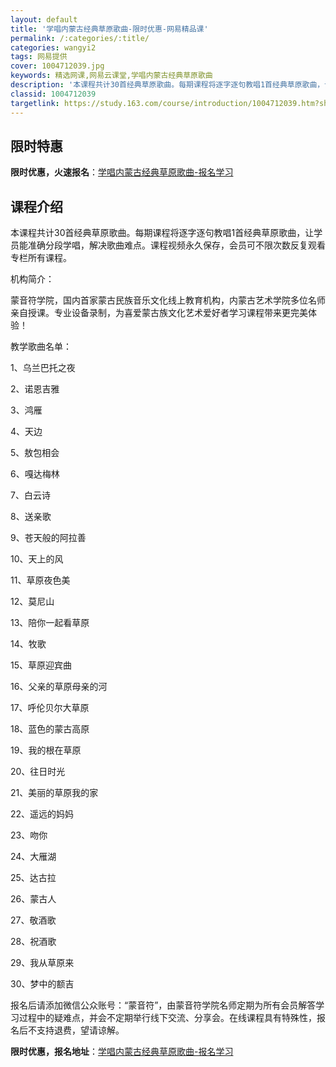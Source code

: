 ```yaml
---
layout: default
title: '学唱内蒙古经典草原歌曲-限时优惠-网易精品课'
permalink: /:categories/:title/
categories: wangyi2
tags: 网易提供
cover: 1004712039.jpg
keywords: 精选网课,网易云课堂,学唱内蒙古经典草原歌曲
description: '本课程共计30首经典草原歌曲。每期课程将逐字逐句教唱1首经典草原歌曲，让学员能准确分段学唱，解决歌曲难点。课程视频永久保'
classid: 1004712039
targetlink: https://study.163.com/course/introduction/1004712039.htm?share=1&shareId=1025206652&utm_campaign=share&utm_medium=iphoneShare&utm_source=&utm_u=1025206652
---
```


## 限时特惠

**限时优惠，火速报名**：[学唱内蒙古经典草原歌曲-报名学习](https://study.163.com/course/introduction/1004712039.htm?share=1&shareId=1025206652&utm_campaign=share&utm_medium=iphoneShare&utm_source=&utm_u=1025206652)

## 课程介绍

本课程共计30首经典草原歌曲。每期课程将逐字逐句教唱1首经典草原歌曲，让学员能准确分段学唱，解决歌曲难点。课程视频永久保存，会员可不限次数反复观看专栏所有课程。



机构简介：

蒙音符学院，国内首家蒙古民族音乐文化线上教育机构，内蒙古艺术学院多位名师亲自授课。专业设备录制，为喜爱蒙古族文化艺术爱好者学习课程带来更完美体验！



教学歌曲名单：

1、乌兰巴托之夜

2、诺恩吉雅

3、鸿雁

4、天边

5、敖包相会

6、嘎达梅林

7、白云诗

8、送亲歌

9、苍天般的阿拉善

10、天上的风

11、草原夜色美

12、莫尼山

13、陪你一起看草原

14、牧歌

15、草原迎宾曲

16、父亲的草原母亲的河

17、呼伦贝尔大草原

18、蓝色的蒙古高原

19、我的根在草原 

20、往日时光    

21、美丽的草原我的家   

22、遥远的妈妈  

23、吻你 

24、大雁湖   

25、达古拉   

26、蒙古人   

27、敬酒歌  

28、祝酒歌

29、我从草原来

30、梦中的额吉



报名后请添加微信公众账号：“蒙音符”，由蒙音符学院名师定期为所有会员解答学习过程中的疑难点，并会不定期举行线下交流、分享会。在线课程具有特殊性，报名后不支持退费，望请谅解。

**限时优惠，报名地址**：[学唱内蒙古经典草原歌曲-报名学习](https://study.163.com/course/introduction/1004712039.htm?share=1&shareId=1025206652&utm_campaign=share&utm_medium=iphoneShare&utm_source=&utm_u=1025206652)

